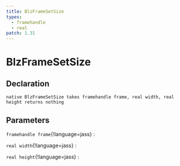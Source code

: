 ```yaml
---
title: BlzFrameSetSize
types:
  - framehandle
  - real
patch: 1.31
---
```


# BlzFrameSetSize

## Declaration

```jass
native BlzFrameSetSize takes framehandle frame, real width, real height returns nothing
```

## Parameters
`framehandle frame`{!language=jass}
: 

`real width`{!language=jass}
: 

`real height`{!language=jass}
: 
